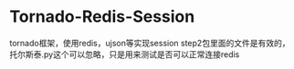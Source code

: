# Tornado-Redis-Session
tornado框架，使用redis，ujson等实现session
step2包里面的文件是有效的，托尔斯泰.py这个可以忽略，只是用来测试是否可以正常连接redis
